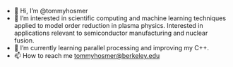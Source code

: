 - 👋 Hi, I’m @tommyhosmer
- 👀 I’m interested in scientific computing and machine learning techniques applied to model order reduction in plasma physics. Interested in applications relevant to semiconductor manufacturing and nuclear fusion.
- 🌱 I’m currently learning parallel processing and improving my C++. 
- 📫 How to reach me tommyhosmer@berkeley.edu



